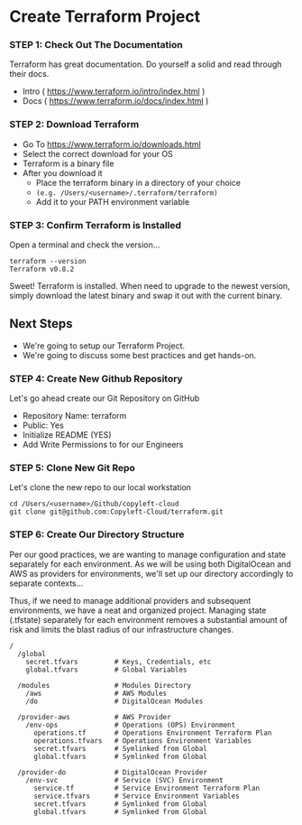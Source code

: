# Create Terraform Project

### STEP 1: Check Out The Documentation
Terraform has great documentation.  Do yourself a solid and read through their docs.

- Intro ( https://www.terraform.io/intro/index.html )
- Docs ( https://www.terraform.io/docs/index.html )

### STEP 2: Download Terraform
- Go To https://www.terraform.io/downloads.html
- Select the correct download for your OS
- Terraform is a binary file
- After you download it
  - Place the terraform binary in a directory of your choice
  - `(e.g. /Users/<username>/.terraform/terraform)`
  - Add it to your PATH environment variable

### STEP 3: Confirm Terraform is Installed
Open a terminal and check the version...
```
terraform --version
Terraform v0.8.2
```

Sweet!  Terraform is installed.  When need to upgrade to the newest version, simply download the latest binary and swap it out with the current binary.


## Next Steps
- We're going to setup our Terraform Project.
- We're going to discuss some best practices and get hands-on.


### STEP 4: Create New Github Repository
Let's go ahead create our Git Repository on GitHub
- Repository Name: terraform
- Public: Yes
- Initialize README (YES)
- Add Write Permissions to for our Engineers


### STEP 5: Clone New Git Repo
Let's clone the new repo to our local workstation
```
cd /Users/<username>/Github/copyleft-cloud
git clone git@github.com:Copyleft-Cloud/terraform.git
```


### STEP 6: Create Our Directory Structure
Per our good practices, we are wanting to manage configuration and state separately for each environment.  As we will be using both DigitalOcean and AWS as providers for environments, we'll set up our directory accordingly to separate contexts...

Thus, if we need to manage additional providers and subsequent environments, we have a neat and organized project.  Managing state (.tfstate) separately for each environment removes a substantial amount of risk and limits the blast radius of our infrastructure changes.  

```
/
  /global
    secret.tfvars         # Keys, Credentials, etc
    global.tfvars         # Global Variables

  /modules                # Modules Directory
    /aws                  # AWS Modules
    /do                   # DigitalOcean Modules

  /provider-aws           # AWS Provider
    /env-ops              # Operations (OPS) Environment
      operations.tf       # Operations Environment Terraform Plan
      operations.tfvars   # Operations Environment Variables
      secret.tfvars       # Symlinked from Global
      global.tfvars       # Symlinked from Global

  /provider-do            # DigitalOcean Provider
    /env-svc              # Service (SVC) Environment
      service.tf          # Service Environment Terraform Plan
      service.tfvars      # Service Environment Variables
      secret.tfvars       # Symlinked from Global
      global.tfvars       # Symlinked from Global

```
